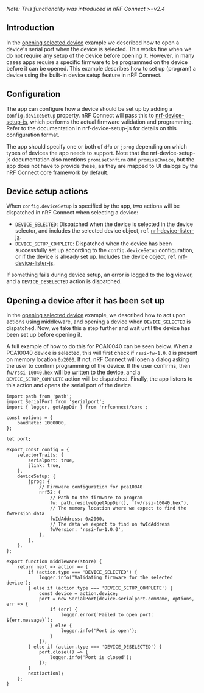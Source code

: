 ---
---

_Note: This functionality was introduced in nRF Connect >=v2.4_

## Introduction

In the [opening selected device](./opening_selected_device) example we described
how to open a device's serial port when the device is selected. This works fine
when we do not require any setup of the device before opening it. However, in
many cases apps require a specific firmware to be programmed on the device
before it can be opened. This example describes how to set up (program) a device
using the built-in device setup feature in nRF Connect.

## Configuration

The app can configure how a device should be set up by adding a
`config.deviceSetup` property. nRF Connect will pass this to
[nrf-device-setup-js](https://github.com/NordicSemiconductor/nrf-device-setup-js),
which performs the actual firmware validation and programming. Refer to the
documentation in nrf-device-setup-js for details on this configuration format.

The app should specify one or both of `dfu` or `jprog` depending on which types
of devices the app needs to support. Note that the nrf-device-setup-js
documentation also mentions `promiseConfirm` and `promiseChoice`, but the app
does not have to provide these, as they are mapped to UI dialogs by the nRF
Connect core framework by default.

## Device setup actions

When `config.deviceSetup` is specified by the app, two actions will be
dispatched in nRF Connect when selecting a device:

- `DEVICE_SELECTED`: Dispatched when the device is selected in the device
  selector, and includes the selected device object, ref.
  [nrf-device-lister-js](https://github.com/NordicSemiconductor/nrf-device-lister-js).
- `DEVICE_SETUP_COMPLETE`: Dispatched when the device has been successfully set
  up according to the `config.deviceSetup` configuration, or if the device is
  already set up. Includes the device object, ref.
  [nrf-device-lister-js](https://github.com/NordicSemiconductor/nrf-device-lister-js).

If something fails during device setup, an error is logged to the log viewer,
and a `DEVICE_DESELECTED` action is dispatched.

## Opening a device after it has been set up

In the [opening selected device](./opening_selected_device) example, we
described how to act upon actions using middleware, and opening a device when
`DEVICE_SELECTED` is dispatched. Now, we take this a step further and wait until
the device has been set up before opening it.

A full example of how to do this for PCA10040 can be seen below. When a PCA10040
device is selected, this will first check if `rssi-fw-1.0.0` is present on
memory location `0x2000`. If not, nRF Connect will open a dialog asking the user
to confirm programming of the device. If the user confirms, then
`fw/rssi-10040.hex` will be written to the device, and a `DEVICE_SETUP_COMPLETE`
action will be dispatched. Finally, the app listens to this action and opens the
serial port of the device.

```
import path from 'path';
import SerialPort from 'serialport';
import { logger, getAppDir } from 'nrfconnect/core';

const options = {
    baudRate: 1000000,
};

let port;

export const config = {
    selectorTraits: {
        serialport: true,
        jlink: true,
    },
    deviceSetup: {
        jprog: {
            // Firmware configuration for pca10040
            nrf52: {
                // Path to the firmware to program
                fw: path.resolve(getAppDir(), 'fw/rssi-10040.hex'),
                // The memory location where we expect to find the fwVersion data
                fwIdAddress: 0x2000,
                // The data we expect to find on fwIdAddress
                fwVersion: 'rssi-fw-1.0.0',
            },
        },
    },
};

export function middleware(store) {
    return next => action => {
        if (action.type === 'DEVICE_SELECTED') {
            logger.info('Validating firmware for the selected device');
        } else if (action.type === 'DEVICE_SETUP_COMPLETE') {
            const device = action.device;
            port = new SerialPort(device.serialport.comName, options, err => {
                if (err) {
                    logger.error(`Failed to open port: ${err.message}`);
                } else {
                    logger.info('Port is open');
                }
            });
        } else if (action.type === 'DEVICE_DESELECTED') {
            port.close(() => {
                logger.info('Port is closed');
            });
        }
        next(action);
    };
}
```
